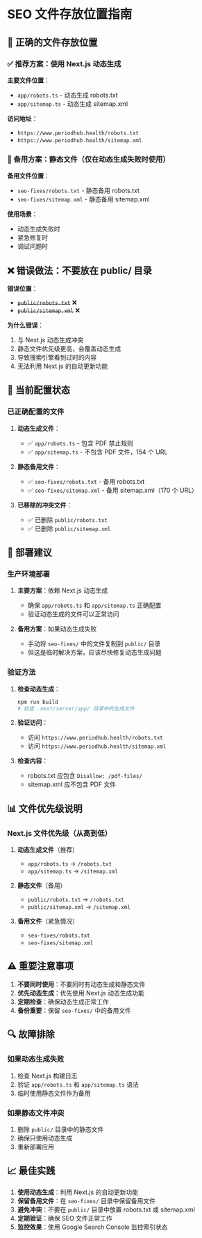# SEO 文件存放位置指南

## 📁 正确的文件存放位置

### ✅ 推荐方案：使用 Next.js 动态生成

**主要文件位置**：
- `app/robots.ts` - 动态生成 robots.txt
- `app/sitemap.ts` - 动态生成 sitemap.xml

**访问地址**：
- `https://www.periodhub.health/robots.txt`
- `https://www.periodhub.health/sitemap.xml`

### 🔄 备用方案：静态文件（仅在动态生成失败时使用）

**备用文件位置**：
- `seo-fixes/robots.txt` - 静态备用 robots.txt
- `seo-fixes/sitemap.xml` - 静态备用 sitemap.xml

**使用场景**：
- 动态生成失败时
- 紧急修复时
- 调试问题时

## ❌ 错误做法：不要放在 public/ 目录

**错误位置**：
- ~~`public/robots.txt`~~ ❌
- ~~`public/sitemap.xml`~~ ❌

**为什么错误**：
1. 与 Next.js 动态生成冲突
2. 静态文件优先级更高，会覆盖动态生成
3. 导致搜索引擎看到过时的内容
4. 无法利用 Next.js 的自动更新功能

## 🔧 当前配置状态

### 已正确配置的文件

1. **动态生成文件**：
   - ✅ `app/robots.ts` - 包含 PDF 禁止规则
   - ✅ `app/sitemap.ts` - 不包含 PDF 文件，154 个 URL

2. **静态备用文件**：
   - ✅ `seo-fixes/robots.txt` - 备用 robots.txt
   - ✅ `seo-fixes/sitemap.xml` - 备用 sitemap.xml（170 个 URL）

3. **已移除的冲突文件**：
   - ✅ 已删除 `public/robots.txt`
   - ✅ 已删除 `public/sitemap.xml`

## 🚀 部署建议

### 生产环境部署

1. **主要方案**：依赖 Next.js 动态生成
   - 确保 `app/robots.ts` 和 `app/sitemap.ts` 正确配置
   - 验证动态生成的文件可以正常访问

2. **备用方案**：如果动态生成失败
   - 手动将 `seo-fixes/` 中的文件复制到 `public/` 目录
   - 但这是临时解决方案，应该尽快修复动态生成问题

### 验证方法

1. **检查动态生成**：
   ```bash
   npm run build
   # 检查 .next/server/app/ 目录中的生成文件
   ```

2. **验证访问**：
   - 访问 `https://www.periodhub.health/robots.txt`
   - 访问 `https://www.periodhub.health/sitemap.xml`

3. **检查内容**：
   - robots.txt 应包含 `Disallow: /pdf-files/`
   - sitemap.xml 应不包含 PDF 文件

## 📊 文件优先级说明

### Next.js 文件优先级（从高到低）

1. **动态生成文件**（推荐）
   - `app/robots.ts` → `/robots.txt`
   - `app/sitemap.ts` → `/sitemap.xml`

2. **静态文件**（备用）
   - `public/robots.txt` → `/robots.txt`
   - `public/sitemap.xml` → `/sitemap.xml`

3. **备用文件**（紧急情况）
   - `seo-fixes/robots.txt`
   - `seo-fixes/sitemap.xml`

## ⚠️ 重要注意事项

1. **不要同时使用**：不要同时有动态生成和静态文件
2. **优先动态生成**：优先使用 Next.js 动态生成功能
3. **定期检查**：确保动态生成正常工作
4. **备份重要**：保留 `seo-fixes/` 中的备用文件

## 🔍 故障排除

### 如果动态生成失败

1. 检查 Next.js 构建日志
2. 验证 `app/robots.ts` 和 `app/sitemap.ts` 语法
3. 临时使用静态文件作为备用

### 如果静态文件冲突

1. 删除 `public/` 目录中的静态文件
2. 确保只使用动态生成
3. 重新部署应用

## 📈 最佳实践

1. **使用动态生成**：利用 Next.js 的自动更新功能
2. **保留备用文件**：在 `seo-fixes/` 目录中保留备用文件
3. **避免冲突**：不要在 `public/` 目录中放置 robots.txt 或 sitemap.xml
4. **定期验证**：确保 SEO 文件正常工作
5. **监控效果**：使用 Google Search Console 监控索引状态
